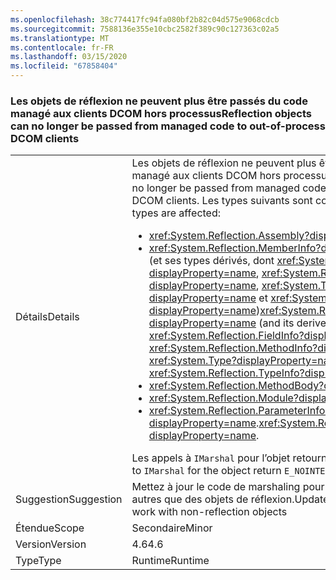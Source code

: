 ```yaml
---
ms.openlocfilehash: 38c774417fc94fa080bf2b82c04d575e9068cdcb
ms.sourcegitcommit: 7588136e355e10cbc2582f389c90c127363c02a5
ms.translationtype: MT
ms.contentlocale: fr-FR
ms.lasthandoff: 03/15/2020
ms.locfileid: "67858404"
---
```

### <a name="reflection-objects-can-no-longer-be-passed-from-managed-code-to-out-of-process-dcom-clients"></a><span data-ttu-id="4f994-101">Les objets de réflexion ne peuvent plus être passés du code managé aux clients DCOM hors processus</span><span class="sxs-lookup"><span data-stu-id="4f994-101">Reflection objects can no longer be passed from managed code to out-of-process DCOM clients</span></span>

|   |   |
|---|---|
|<span data-ttu-id="4f994-102">Détails</span><span class="sxs-lookup"><span data-stu-id="4f994-102">Details</span></span>|<span data-ttu-id="4f994-103">Les objets de réflexion ne peuvent plus être passés du code managé aux clients DCOM hors processus.</span><span class="sxs-lookup"><span data-stu-id="4f994-103">Reflection objects can no longer be passed from managed code to out-of-process DCOM clients.</span></span> <span data-ttu-id="4f994-104">Les types suivants sont concernés :</span><span class="sxs-lookup"><span data-stu-id="4f994-104">The following types are affected:</span></span><ul><li><xref:System.Reflection.Assembly?displayProperty=name></li><li><span data-ttu-id="4f994-105"><xref:System.Reflection.MemberInfo?displayProperty=name> (et ses types dérivés, dont <xref:System.Reflection.FieldInfo?displayProperty=name>, <xref:System.Reflection.MethodInfo?displayProperty=name>, <xref:System.Type?displayProperty=name> et <xref:System.Reflection.TypeInfo?displayProperty=name>)</span><span class="sxs-lookup"><span data-stu-id="4f994-105"><xref:System.Reflection.MemberInfo?displayProperty=name> (and its derived types, including <xref:System.Reflection.FieldInfo?displayProperty=name>, <xref:System.Reflection.MethodInfo?displayProperty=name>, <xref:System.Type?displayProperty=name>, and <xref:System.Reflection.TypeInfo?displayProperty=name>)</span></span></li><li><xref:System.Reflection.MethodBody?displayProperty=name></li><li><xref:System.Reflection.Module?displayProperty=name></li><li><span data-ttu-id="4f994-106"><xref:System.Reflection.ParameterInfo?displayProperty=name>.</span><span class="sxs-lookup"><span data-stu-id="4f994-106"><xref:System.Reflection.ParameterInfo?displayProperty=name>.</span></span></li></ul><span data-ttu-id="4f994-107">Les appels à <code>IMarshal</code> pour l’objet retournent <code>E_NOINTERFACE</code>.</span><span class="sxs-lookup"><span data-stu-id="4f994-107">Calls to <code>IMarshal</code> for the object return <code>E_NOINTERFACE</code>.</span></span>|
|<span data-ttu-id="4f994-108">Suggestion</span><span class="sxs-lookup"><span data-stu-id="4f994-108">Suggestion</span></span>|<span data-ttu-id="4f994-109">Mettez à jour le code de marshaling pour utiliser des objets autres que des objets de réflexion.</span><span class="sxs-lookup"><span data-stu-id="4f994-109">Update marshaling code to work with non-reflection objects</span></span>|
|<span data-ttu-id="4f994-110">Étendue</span><span class="sxs-lookup"><span data-stu-id="4f994-110">Scope</span></span>|<span data-ttu-id="4f994-111">Secondaire</span><span class="sxs-lookup"><span data-stu-id="4f994-111">Minor</span></span>|
|<span data-ttu-id="4f994-112">Version</span><span class="sxs-lookup"><span data-stu-id="4f994-112">Version</span></span>|<span data-ttu-id="4f994-113">4.6</span><span class="sxs-lookup"><span data-stu-id="4f994-113">4.6</span></span>|
|<span data-ttu-id="4f994-114">Type</span><span class="sxs-lookup"><span data-stu-id="4f994-114">Type</span></span>|<span data-ttu-id="4f994-115">Runtime</span><span class="sxs-lookup"><span data-stu-id="4f994-115">Runtime</span></span>|
